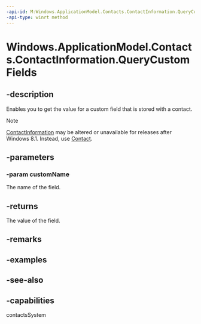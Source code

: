 ```yaml
---
-api-id: M:Windows.ApplicationModel.Contacts.ContactInformation.QueryCustomFields(System.String)
-api-type: winrt method
---
```


<!-- Method syntax
public Windows.Foundation.Collections.IVectorView<Windows.ApplicationModel.Contacts.ContactField> QueryCustomFields(System.String customName)
-->

# Windows.ApplicationModel.Contacts.ContactInformation.QueryCustomFields

## -description

Enables you to get the value for a custom field that is stored with a contact.

> [!NOTE]
> [ContactInformation](contactinformation.md) may be altered or unavailable for releases after Windows 8.1. Instead, use [Contact](contact.md).

## -parameters
### -param customName
The name of the field.

## -returns
The value of the field.

## -remarks

## -examples

## -see-also

## -capabilities
contactsSystem
